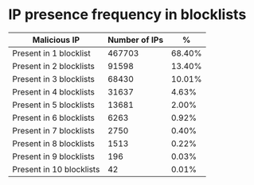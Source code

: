 # IP presence frequency in blocklists
| Malicious IP | Number of IPs | % |
|----|----|----|
| Present in 1 blocklist | 467703 | 68.40% |
| Present in 2 blocklists | 91598 | 13.40% |
| Present in 3 blocklists | 68430 | 10.01% |
| Present in 4 blocklists | 31637 | 4.63% |
| Present in 5 blocklists | 13681 | 2.00% |
| Present in 6 blocklists | 6263 | 0.92% |
| Present in 7 blocklists | 2750 | 0.40% |
| Present in 8 blocklists | 1513 | 0.22% |
| Present in 9 blocklists | 196 | 0.03% |
| Present in 10 blocklists | 42 | 0.01% |
